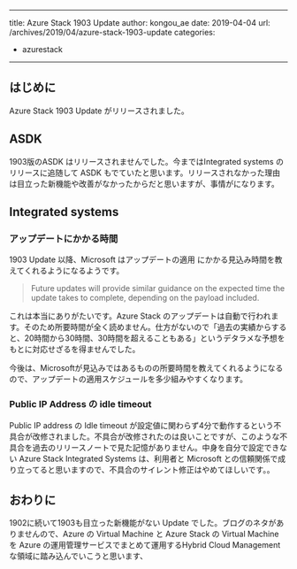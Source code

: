 
---
title: Azure Stack 1903 Update
author: kongou_ae
date: 2019-04-04
url: /archives/2019/04/azure-stack-1903-update
categories:
  - azurestack
---

## はじめに

Azure Stack 1903 Update がリリースされました。



## ASDK

1903版のASDK はリリースされませんでした。今まではIntegrated systems のリリースに追随して ASDK もでていたと思います。リリースされなかった理由は目立った新機能や改善がなかったからだと思いますが、事情がになります。

## Integrated systems

### アップデートにかかる時間

1903 Update 以降、Microsoft はアップデートの適用
にかかる見込み時間を教えてくれるようになるようです。

> Future updates will provide similar guidance on the expected time the update takes to complete, depending on the payload included.

これは本当にありがたいです。Azure Stack のアップデートは自動で行われます。そのため所要時間が全く読めません。仕方がないので「過去の実績からすると、20時間から30時間、30時間を超えることもある」というデタラメな予想をもとに対応せざるを得ませんでした。

今後は、Microsoftが見込みではあるものの所要時間を教えてくれるようになるので、アップデートの適用スケジュールを多少組みやすくなります。

### Public IP Address の idle timeout

Public IP address の Idle timeout が設定値に関わらず4分で動作するという不具合が改修されました。不具合が改修されたのは良いことですが、このような不具合を過去のリリースノートで見た記憶がありません。中身を自分で設定できない Azure Stack Integrated Systems は、利用者と Microsoft との信頼関係で成り立ってると思いますので、不具合のサイレント修正はやめてほしいです。。

## おわりに

1902に続いて1903も目立った新機能がない Update でした。ブログのネタがありませんので、Azure の Virtual Machine と Azure Stack の Virtual Machine を Azure の運用管理サービスでまとめて運用するHybrid Cloud Management な領域に踏み込んでいこうと思います、

